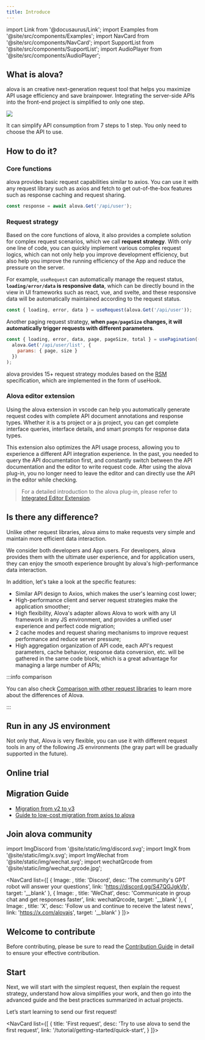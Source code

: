 ```yaml
---
title: Introduce
---
```


import Link from '@docusaurus/Link';
import Examples from '@site/src/components/Examples';
import NavCard from '@site/src/components/NavCard';
import SupportList from '@site/src/components/SupportList';
import AudioPlayer from '@site/src/components/AudioPlayer';

## What is alova?

alova is an creative next-generation request tool that helps you maximize API usage efficiency and save brainpower. Integrating the server-side APIs into the front-end project is simplified to only one step.

![](/img/overview_flow_en.png)

It can simplify API consumption from 7 steps to 1 step. You only need to choose the API to use.

## How to do it?

### Core functions

alova provides basic request capabilities similar to axios. You can use it with any request library such as axios and fetch to get out-of-the-box features such as response caching and request sharing.

```js
const response = await alova.Get('/api/user');
```

### Request strategy

Based on the core functions of alova, it also provides a complete solution for complex request scenarios, which we call **request strategy**. With only one line of code, you can quickly implement various complex request logics, which can not only help you improve development efficiency, but also help you improve the running efficiency of the App and reduce the pressure on the server.

For example, `useRequest` can automatically manage the request status, **`loading/error/data` is responsive data**, which can be directly bound in the view in UI frameworks such as react, vue, and svelte, and these responsive data will be automatically maintained according to the request status.

```javascript
const { loading, error, data } = useRequest(alova.Get('/api/user'));
```

Another paging request strategy, **when `page/pageSize` changes, it will automatically trigger requests with different parameters**.

```javascript
const { loading, error, data, page, pageSize, total } = usePagination((page, size) =>
  alova.Get('/api/user/list', {
    params: { page, size }
  })
);
```

alova provides 15+ request strategy modules based on the [RSM](/about/RSM) specification, which are implemented in the form of useHook.

### Alova editor extension

Using the alova extension in vscode can help you automatically generate request codes with complete API document annotations and response types. Whether it is a ts project or a js project, you can get complete interface queries, interface details, and smart prompts for response data types.

This extension also optimizes the API usage process, allowing you to experience a different API integration experience. In the past, you needed to query the API documentation first, and constantly switch between the API documentation and the editor to write request code. After using the alova plug-in, you no longer need to leave the editor and can directly use the API in the editor while checking.

> For a detailed introduction to the alova plug-in, please refer to [Integrated Editor Extension](/tutorial/getting-started/extension-integration).

## Is there any difference?

Unlike other request libraries, alova aims to make requests very simple and maintain more efficient data interaction.

We consider both developers and App users. For developers, alova provides them with the ultimate user experience, and for application users, they can enjoy the smooth experience brought by alova's high-performance data interaction.

In addition, let's take a look at the specific features:

- Similar API design to Axios, which makes the user's learning cost lower;
- High-performance client and server request strategies make the application smoother;
- High flexibility, Alova's adapter allows Alova to work with any UI framework in any JS environment, and provides a unified user experience and perfect code migration;
- 2 cache modes and request sharing mechanisms to improve request performance and reduce server pressure;
- High aggregation organization of API code, each API's request parameters, cache behavior, response data conversion, etc. will be gathered in the same code block, which is a great advantage for managing a large number of APIs;

:::info comparison

You can also check [Comparison with other request libraries](/about/comparison) to learn more about the differences of Alova.

:::

## Run in any JS environment

Not only that, Alova is very flexible, you can use it with different request tools in any of the following JS environments (the gray part will be gradually supported in the future).

<SupportList showStatus></SupportList>

## Online trial

<Examples />

## Migration Guide

- [Migration from v2 to v3](/tutorial/project/migration/v2-to-v3)
- [Guide to low-cost migration from axios to alova](/tutorial/project/migration/from-axios)

## Join alova community

import ImgDiscord from '@site/static/img/discord.svg';
import ImgX from '@site/static/img/x.svg';
import ImgWechat from '@site/static/img/wechat.svg';
import wechatQrcode from '@site/static/img/wechat_qrcode.jpg';

<NavCard list={[
{
Image: <ImgDiscord />,
title: 'Discord',
desc: 'The community\'s GPT robot will answer your questions',
link: 'https://discord.gg/S47QGJgkVb',
target: '__blank'
},
{
Image: <ImgWechat />,
title: 'WeChat',
desc: 'Communicate in group chat and get responses faster',
link: wechatQrcode,
target: '__blank'
},
{
Image: <ImgX />,
title: 'X',
desc: 'Follow us and continue to receive the latest news',
link: 'https://x.com/alovajs',
target: '__blank'
}
]}></NavCard>

## Welcome to contribute

Before contributing, please be sure to read the [Contribution Guide](/contributing/overview) in detail to ensure your effective contribution.

## Start

Next, we will start with the simplest request, then explain the request strategy, understand how alova simplifies your work, and then go into the advanced guide and the best practices summarized in actual projects.

Let’s start learning to send our first request!

<NavCard list={[
{
title: 'First request',
desc: 'Try to use alova to send the first request',
link: '/tutorial/getting-started/quick-start',
}
]}></NavCard>
